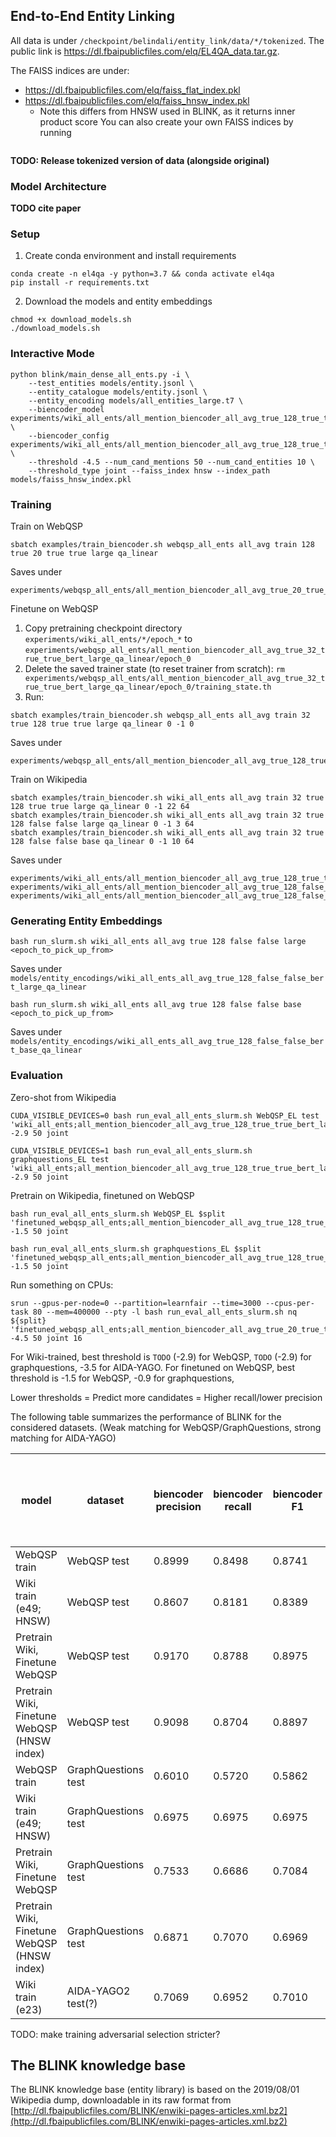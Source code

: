 ## End-to-End Entity Linking

All data is under `/checkpoint/belindali/entity_link/data/*/tokenized`. The public link is https://dl.fbaipublicfiles.com/elq/EL4QA_data.tar.gz.

The FAISS indices are under:
- https://dl.fbaipublicfiles.com/elq/faiss_flat_index.pkl
- https://dl.fbaipublicfiles.com/elq/faiss_hnsw_index.pkl
    - Note this differs from HNSW used in BLINK, as it returns inner product score
You can also create your own FAISS indices by running
```console

```

**TODO: Release tokenized version of data (alongside original)**
### Model Architecture
**TODO cite paper**

### Setup
1. Create conda environment and install requirements
```console
conda create -n el4qa -y python=3.7 && conda activate el4qa
pip install -r requirements.txt
```

2. Download the models and entity embeddings
```console
chmod +x download_models.sh
./download_models.sh
```

### Interactive Mode
```console
python blink/main_dense_all_ents.py -i \
    --test_entities models/entity.jsonl \
    --entity_catalogue models/entity.jsonl \
    --entity_encoding models/all_entities_large.t7 \
    --biencoder_model experiments/wiki_all_ents/all_mention_biencoder_all_avg_true_128_true_true_bert_large_qa_linear/epoch_22/pytorch_model.bin \
    --biencoder_config experiments/wiki_all_ents/all_mention_biencoder_all_avg_true_128_true_true_bert_large_qa_linear/training_params.txt \
    --threshold -4.5 --num_cand_mentions 50 --num_cand_entities 10 \
    --threshold_type joint --faiss_index hnsw --index_path models/faiss_hnsw_index.pkl
```

### Training
Train on WebQSP
```console
sbatch examples/train_biencoder.sh webqsp_all_ents all_avg train 128 true 20 true true large qa_linear
```
Saves under
```
experiments/webqsp_all_ents/all_mention_biencoder_all_avg_true_20_true_true_bert_large_qa_linear
```

Finetune on WebQSP
1. Copy pretraining checkpoint directory `experiments/wiki_all_ents/*/epoch_*` to `experiments/webqsp_all_ents/all_mention_biencoder_all_avg_true_32_true_true_bert_large_qa_linear/epoch_0`
2. Delete the saved trainer state (to reset trainer from scratch): `rm experiments/webqsp_all_ents/all_mention_biencoder_all_avg_true_32_true_true_bert_large_qa_linear/epoch_0/training_state.th`
3. Run:
```console
sbatch examples/train_biencoder.sh webqsp_all_ents all_avg train 32 true 128 true true large qa_linear 0 -1 0
```
Saves under
```
experiments/webqsp_all_ents/all_mention_biencoder_all_avg_true_128_true_true_bert_large_qa_linear
```

Train on Wikipedia
```console
sbatch examples/train_biencoder.sh wiki_all_ents all_avg train 32 true 128 true true large qa_linear 0 -1 22 64
sbatch examples/train_biencoder.sh wiki_all_ents all_avg train 32 true 128 false false large qa_linear 0 -1 3 64
sbatch examples/train_biencoder.sh wiki_all_ents all_avg train 32 true 128 false false base qa_linear 0 -1 10 64
```

Saves under
```
experiments/wiki_all_ents/all_mention_biencoder_all_avg_true_128_true_true_bert_large_qa_linear
experiments/wiki_all_ents/all_mention_biencoder_all_avg_true_128_false_false_bert_large_qa_linear
experiments/wiki_all_ents/all_mention_biencoder_all_avg_true_128_false_false_bert_base_qa_linear
```


### Generating Entity Embeddings
```console
bash run_slurm.sh wiki_all_ents all_avg true 128 false false large <epoch_to_pick_up_from>
```
Saves under `models/entity_encodings/wiki_all_ents_all_avg_true_128_false_false_bert_large_qa_linear`

``` console
bash run_slurm.sh wiki_all_ents all_avg true 128 false false base <epoch_to_pick_up_from>
```
Saves under `models/entity_encodings/wiki_all_ents_all_avg_true_128_false_false_bert_base_qa_linear`


### Evaluation
Zero-shot from Wikipedia
```console
CUDA_VISIBLE_DEVICES=0 bash run_eval_all_ents_slurm.sh WebQSP_EL test 'wiki_all_ents;all_mention_biencoder_all_avg_true_128_true_true_bert_large_qa_linear;49' -2.9 50 joint

CUDA_VISIBLE_DEVICES=1 bash run_eval_all_ents_slurm.sh graphquestions_EL test 'wiki_all_ents;all_mention_biencoder_all_avg_true_128_true_true_bert_large_qa_linear;49' -2.9 50 joint
```

Pretrain on Wikipedia, finetuned on WebQSP
```console
bash run_eval_all_ents_slurm.sh WebQSP_EL $split 'finetuned_webqsp_all_ents;all_mention_biencoder_all_avg_true_128_true_true_bert_large_qa_linear;18' -1.5 50 joint

bash run_eval_all_ents_slurm.sh graphquestions_EL $split 'finetuned_webqsp_all_ents;all_mention_biencoder_all_avg_true_128_true_true_bert_large_qa_linear;18' -1.5 50 joint
```

Run something on CPUs:
```console
srun --gpus-per-node=0 --partition=learnfair --time=3000 --cpus-per-task 80 --mem=400000 --pty -l bash run_eval_all_ents_slurm.sh nq ${split} 'finetuned_webqsp_all_ents;all_mention_biencoder_all_avg_true_20_true_true_bert_large_qa_linear' -4.5 50 joint 16
```

For Wiki-trained, best threshold is `TODO` (-2.9) for WebQSP, `TODO` (-2.9) for graphquestions, -3.5 for AIDA-YAGO.
For finetuned on WebQSP, best threshold is -1.5 for WebQSP, -0.9 for graphquestions,

Lower thresholds = Predict more candidates = Higher recall/lower precision

The following table summarizes the performance of BLINK for the considered datasets. (Weak matching for WebQSP/GraphQuestions, strong matching for AIDA-YAGO)

model | dataset | biencoder precision | biencoder recall | biencoder F1 | runtime (s), bsz=64, bsz=1 (1CPU), bsz=1 (80CPU) |
------------- | ------------- | ------------- | ------------- | ------------- | ------------- |
WebQSP train | WebQSP test | 0.8999 | 0.8498 | 0.8741 | 183.4 |
Wiki train (e49; HNSW) | WebQSP test | 0.8607 | 0.8181 | 0.8389 | 33.53 |
Pretrain Wiki, Finetune WebQSP | WebQSP test | 0.9170 | 0.8788 | 0.8975 | ? |
Pretrain Wiki, Finetune WebQSP (HNSW index) | WebQSP test | 0.9098 | 0.8704 | 0.8897 | 26.43, 2429.3, 328.1 |
WebQSP train | GraphQuestions test | 0.6010 | 0.5720 | 0.5862 | 756.3 |
Wiki train (e49; HNSW) | GraphQuestions test | 0.6975 | 0.6975 | 0.6975 | 43.32 |
Pretrain Wiki, Finetune WebQSP | GraphQuestions test | 0.7533 | 0.6686 | 0.7084 | ? |
Pretrain Wiki, Finetune WebQSP (HNSW index) | GraphQuestions test | 0.6871 | 0.7070 | 0.6969 | 37.17, 3065.7, 410.2 |
Wiki train (e23) | AIDA-YAGO2 test(?) | 0.7069 | 0.6952 | 0.7010 | ? |

TODO: make training adversarial selection stricter?


## The BLINK knowledge base
The BLINK knowledge base (entity library) is based on the 2019/08/01 Wikipedia dump, downloadable in its raw format from [http://dl.fbaipublicfiles.com/BLINK/enwiki-pages-articles.xml.bz2](http://dl.fbaipublicfiles.com/BLINK/enwiki-pages-articles.xml.bz2)

